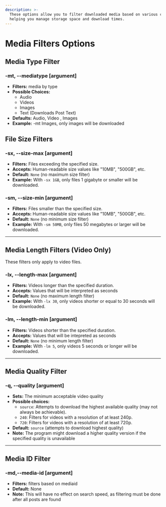 ```yaml
---
description: >-
  These options allow you to filter downloaded media based on various criteria,
  helping you manage storage space and download times.
---
```


# Media Filters Options

## Media Type Filter

### -mt, --mediatype \[argument]

* **Filters:** media by type
* **Possible Choices:**
  * Audio
  * Videos
  * Images
  * Text (Downloads Post Text)
* **Defaults:** Audio, Video , Images
* **Example:**  -mt Images, only images will be downloaded

## File Size Filters

### -sx, --size-max \[argument]

* **Filters:** Files exceeding the specified size.
* **Accepts:** Human-readable size values like "10MB", "500GB", etc.
* **Default:** `None` (no maximum size filter)
* **Example:** With `-sx 1GB`, only files 1 gigabyte or smaller will be downloaded.

### -sm, --size-min \[argument]

* **Filters:** Files smaller than the specified size.
* **Accepts:** Human-readable size values like "10MB", "500GB", etc.
* **Default:** `None` (no minimum size filter)
* **Example:** With `-sm 50MB`, only files 50 megabytes or larger will be downloaded.



***

## Media Length Filters (Video Only)

These filters only apply to video files.

### -lx, --length-max \[argument]

* **Filters:** Videos longer than the specified duration.
* **Accepts:** Values that will be interpreted as seconds
* **Default:** `None` (no maximum length filter)
* **Example:** With `-lx 30`, only videos shorter or equal to 30 seconds will be downloaded.

### -lm, --length-min \[argument]

* **Filters:** Videos shorter than the specified duration.
* **Accepts:** Values that will be intepreted as seconds
* **Default:** `None` (no minimum length filter)
* **Example:** With `-lm 5`, only videos 5 seconds or longer will be downloaded.



***

## Media Quality Filter

### -q, --quality \[argument]

* **Sets:** The minimum acceptable video quality
* **Possible choices:**
  * `source`: Attempts to download the highest available quality (may not always be achievable).
  * `240`: Filters for videos with a resolution of at least 240p.
  * `720`: Filters for videos with a resolution of at least 720p.
* **Default:** `source` (attempts to download highest quality)
* **Note:** The program might download a higher quality version if the specified quality is unavailable



***

## Media ID Filter

### -md,--media-id \[argument]

* **Filters:** filters based on mediaid
* **Default:** None
* **Note:** This will have no effect on search speed, as filtering must be done after all posts are found



